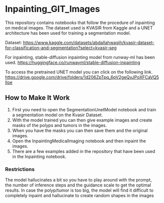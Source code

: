 # Inpainting_GIT_Images
This repository contains notebooks that follow the procedure of inpainting on medical images. The dataset used is KVASIR from Kaggle and a UNET architecture has been used for training a segmentation model. 

Dataset: https://www.kaggle.com/datasets/abdallahwagih/kvasir-dataset-for-classification-and-segmentation?select=kvasir-seg

For inpainting, stable-diffusion inpainting model from runway-ml has been used. 
https://huggingface.co/runwayml/stable-diffusion-inpainting

To access the pretrained UNET model you can click on the following link.
https://drive.google.com/drive/folders/1d206ZpTpq_6pV2geQvJPoXFCaVQ5lIoe

## How to Make It Work
1. First you need to open the SegmentationUnetModel notebook and train a segmentation model on the Kvasir Dataset.
2. With the model trained you can then give example images and create masks of the polyps and tumors in the images.
3. When you have the masks you can then save them and the original images.
4. Open the InpaintingMedicalImaging notebook and then inpaint the images.
5. There are a few examples added in the repository that have been used in the Inpainting notebook.

### Restrictions
The model hallucinates a bit so you have to play around with the prompt, the number of inference steps and the guidance scale to get the optimal results.
In case the polyp/tumor is too big, the model will find it difficult to completely inpaint and hallucinate to create random shapes in the images 
